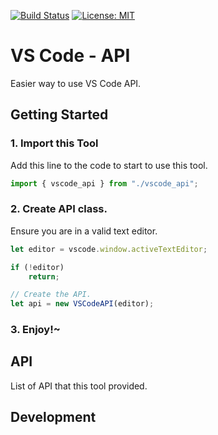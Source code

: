 [![Build Status](https://travis-ci.com/jcs090218/vscode_api.svg?branch=master)](https://travis-ci.com/jcs090218/vscode_api)
[![License: MIT](https://img.shields.io/badge/License-MIT-yellow.svg)](https://opensource.org/licenses/MIT)


# VS Code - API

Easier way to use VS Code API.


## Getting Started
### 1. Import this Tool
Add this line to the code to start to use this tool.
```ts
import { vscode_api } from "./vscode_api";
```

### 2. Create API class.
Ensure you are in a valid text editor.
```ts
let editor = vscode.window.activeTextEditor;

if (!editor)
    return;

// Create the API.
let api = new VSCodeAPI(editor);
```

### 3. Enjoy!~


## API
List of API that this tool provided.


## Development

